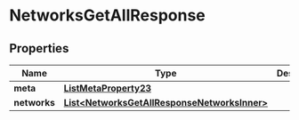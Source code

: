 

# NetworksGetAllResponse


## Properties

| Name | Type | Description | Notes |
|------------ | ------------- | ------------- | -------------|
|**meta** | [**ListMetaProperty23**](ListMetaProperty23.md) |  |  [optional] |
|**networks** | [**List&lt;NetworksGetAllResponseNetworksInner&gt;**](NetworksGetAllResponseNetworksInner.md) |  |  |




